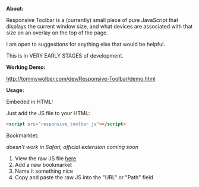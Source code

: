 **About:**

Responsive Toolbar is a (currently) small piece of pure JavaScript that displays the 
current window size, and what devices are associated with that size on an overlay on the
top of the page.

I am open to suggestions for anything else that would be helpful.

This is in VERY EARLY STAGES of development.

**Working Demo:**

http://tommywolber.com/dev/Responsive-Toolbar/demo.html

**Usage:**

Embeded in HTML:

Just add the JS file to your HTML:
```html
<script src="responsive_toolbar.js"></script>
```

Bookmarklet:

*doesn't work in Safari, official extension coming soon*

1. View the raw JS file [here](https://raw.github.com/tomwolber/Responsive-Toolbar/master/responsive-toolbar-bookmarklet-min.js)
2. Add a new bookmarket
3. Name it something nice
4. Copy and paste the raw JS into the "URL" or "Path" field


